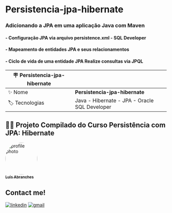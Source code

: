 

# Persistencia-jpa-hibernate
### Adicionando a JPA em uma aplicação Java com Maven 
#### - Configuração  JPA via arquivo persistence.xml - SQL Developer
#### - Mapeamento de entidades JPA e seus relacionamentos
#### - Ciclo de vida de uma entidade JPA Realize consultas via JPQL



| :placard: Persistencia-jpa-hibernate  |     |
| -------------  | --- |
| :sparkles: Nome        | **Persistencia-jpa-hibernate**
| :label: Tecnologias | Java - Hibernate - JPA - Oracle SQL Developer


## 👨‍💻 Projeto Compilado do Curso Persistência com JPA: Hibernate

<a href="https://github.com/pejamp">
 <img 
  src="https://github.com/lu78abranches/Chalenge-CodeChella/assets/101315079/81923a48-6709-471c-8774-b8d999401db7" 
  width="100px;" 
  alt="profile photo" 
  style="border-radius: 50%;"
 />
 <br />
 <sub><b>Luis Abranches</b></sub>
</a> 
<a href="https://github.com/pejamp"></a>
<br />

## Contact me!

[![linkedin](https://img.shields.io/badge/linkedin-0A66C2?style=for-the-badge&logo=linkedin&logoColor=white)](https://www.linkedin.com/in/luis-abranches/)
[![gmail](https://img.shields.io/badge/gmail-c14438?style=for-the-badge&logo=gmail&logoColor=white)](mailto:luisabranches.violao@gmail.com)
